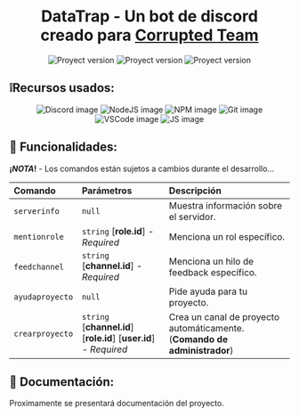 <h1 align='center'> DataTrap - Un bot de discord <br> creado para <a href="https://discord.gg/UJ88jC8VAC">Corrupted Team</a> </h1>
<p align='center'>
  <img alt='Proyect version' src='https://img.shields.io/badge/build-0.2-blue?style=flat-square&label=Version'/> <!-- Version del proyecto -->
  <img alt='Proyect version' src='https://img.shields.io/badge/build-xerranox-magenta?style=flat-square&label=Dev'/> 
  <img alt='Proyect version' src='https://img.shields.io/badge/build-Poco_funcional-red?style=flat-square&label=Estado'/> <!-- Estado del proyecto -->
</p>

## ❕Recursos usados:

<p align='center'>
  <img alt='Discord image' src='https://img.shields.io/badge/Discord-5865F2?style=for-the-badge&logo=discord&logoColor=white'/>
  <img alt='NodeJS image' src='https://img.shields.io/badge/Node%20js-339933?style=for-the-badge&logo=nodedotjs&logoColor=white'/>
  <img alt='NPM image' src='https://img.shields.io/badge/npm-CB3837?style=for-the-badge&logo=npm&logoColor=white'/>
  <img alt='Git image' src='https://img.shields.io/badge/GIT-E44C30?style=for-the-badge&logo=git&logoColor=white'/>
  <img alt='VSCode image' src='https://img.shields.io/badge/VSCode-0078D4?style=for-the-badge&logo=visual%20studio%20code&logoColor=white'/>
  <img alt='JS image' src='https://img.shields.io/badge/JavaScript-323330?style=for-the-badge&logo=javascript&logoColor=F7DF1E'/>
</p>

## 🔧 Funcionalidades:

**¡*NOTA*!** - Los comandos están sujetos a cambios durante el desarrollo...

| Comando | Parámetros | Descripción |
| :------ | :--------- | :---------- |
| `serverinfo` | `null` | Muestra información sobre el servidor. |
| `mentionrole` | `string` [**role.id**] *- Required* | Menciona un rol específico. |
| `feedchannel` | `string` [**channel.id**] *- Required* | Menciona un hilo de feedback específico. |
| `ayudaproyecto` | `null` | Pide ayuda para tu proyecto. |
| `crearproyecto` | `string` [**channel.id**] [**role.id**] [**user.id**] *- Required* | Crea un canal de proyecto automáticamente. (**Comando de administrador**) |

## 📖 Documentación:

Proximamente se presentará documentación del proyecto.

